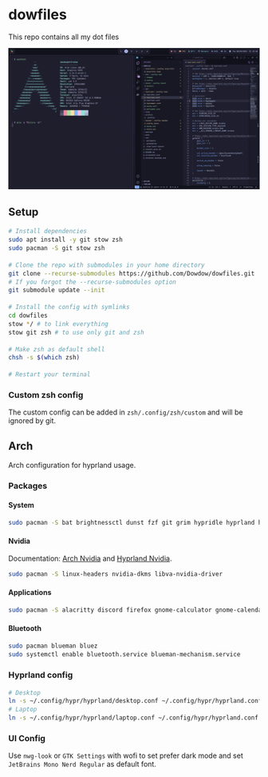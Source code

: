 # dowfiles

This repo contains all my dot files

![Screenshot example](https://github.com/Dowdow/dowfiles/blob/main/screenshot.png?raw=true)

## Setup

```bash
# Install dependencies
sudo apt install -y git stow zsh
sudo pacman -S git stow zsh

# Clone the repo with submodules in your home directory
git clone --recurse-submodules https://github.com/Dowdow/dowfiles.git
# If you forgot the --recurse-submodules option
git submodule update --init

# Install the config with symlinks
cd dowfiles
stow */ # to link everything
stow git zsh # to use only git and zsh

# Make zsh as default shell
chsh -s $(which zsh)

# Restart your terminal
```

### Custom zsh config

The custom config can be added in `zsh/.config/zsh/custom` and will be ignored by git.

## Arch

Arch configuration for hyprland usage.

### Packages

#### System

```bash
sudo pacman -S bat brightnessctl dunst fzf git grim hypridle hyprland hyprlock hyprpaper man nano noto-fonts-emoji nwg-look openssh otf-font-awesome pipewire qt5-wayland qt6-wayland slurp ttf-jetbrains-mono-nerd waybar wayland wireplumber wofi xdg-desktop-portal-hyprland
```

#### Nvidia

Documentation: [Arch Nvidia](https://wiki.archlinux.org/title/NVIDIA) and [Hyprland Nvidia](https://wiki.hyprland.org/Nvidia/).

```bash
sudo pacman -S linux-headers nvidia-dkms libva-nvidia-driver
```

#### Applications
```bash
sudo pacman -S alacritty discord firefox gnome-calculator gnome-calendar nautilus neovim
```

#### Bluetooth
```bash
sudo pacman blueman bluez
sudo systemctl enable bluetooth.service blueman-mechanism.service
```

### Hyprland config

```bash
# Desktop
ln -s ~/.config/hypr/hyprland/desktop.conf ~/.config/hypr/hyprland.conf
# Laptop
ln -s ~/.config/hypr/hyprland/laptop.conf ~/.config/hypr/hyprland.conf
```

### UI Config

Use `nwg-look` or `GTK Settings` with wofi to set prefer dark mode and set `JetBrains Mono Nerd Regular` as default font.
